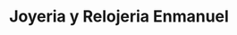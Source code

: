 ---
title: "Joyeria y Relojeria Enmanuel"
url: /san-miguel/joyeria-y-relojeria-enmanuel/
shop: joyería
---